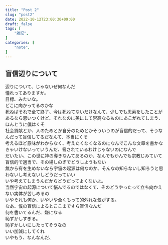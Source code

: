 ```yaml
---
title: "Post 2"
slug: "post2"
date: 2022-10-12T23:00:30+09:00
draft: false
tags: [
    "雑記",
]
categories: [
    "note",
]
---
```


## 盲信辺りについて
辺りについて、じゃないぜ何なんだ  
憧れってありますか。  
目標、みたいな。  
どこに向かってるのかな  
死ねばそれで全て終了、今は死ねてないだけなんて、少しでも思索をしたことがあるなら思いつくけど、それなのに美にして崇高なるものにあこがれてしまう、ほんとうに僕はくそ  
社会貢献とか、人のためとか自分のためとかそういうのが盲信的だって、そうなんだって盲信してるだなんて、本当にくそ  
考えるほど意味がわからなく、考えたくなくなるのになんでこんな文章を書かなきゃいけないっていうんだ、脅されているわけじゃないのになんで  
だいたい、この世に神の導きなんてあるのか、なんでもかんでも宗教じみていて盲信的で適当で、その場しのぎでどうしようもない  
無から有を生めないなら宇宙の起源は何なのか、そんなの知らないし知ろうと思わないし考えないしどうだっていい  
いや考えてしまうんだからどうだってよくないよ。  
当然宇宙の起源について悩んでるのではなくて、そのどうやったって立ち向かえない実体が苦しめるの  
いやそれも何か、いやいや全くもって的外れな気がする。  
なあ、僕の盲信によるとここまですら盲信なんだ  
何を書いてるんだ、嫌になる  
恥ずかしすぎる。  
恥ずかしいにしたってそうなの  
いい加減にしてくれ  
いやもう、なんなんだ、
